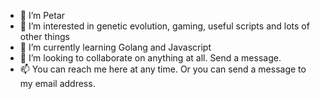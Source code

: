 - 👋 I’m Petar
- 👀 I’m interested in genetic evolution, gaming, useful scripts and lots of other things
- 🌱 I’m currently learning Golang and Javascript
- 💞️ I’m looking to collaborate on anything at all. Send a message.
- 📫 You can reach me here at any time. Or you can send a message to my email address.

<!---
petar-a-m/petar-a-m is a ✨ special ✨ repository because its `README.md` (this file) appears on your GitHub profile.
You can click the Preview link to take a look at your changes.
--->
